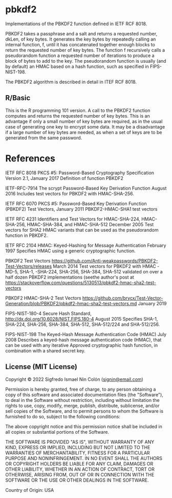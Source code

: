 # pbkdf2

Implementations of the PBKDF2 function defined in IETF RCF 8018.

PBKDF2 takes a passphrase and a salt and returns a requested number, dkLen, of key bytes.  It generates the key bytes by repeatedly calling an internal function, f, until it has concatenated together enough blocks to return the requested number of key bytes. The function f recursively calls a pseudorandom function a requested number of iterations to produce a block of bytes to add to the key. The pseudorandom function is usually (and by default) an HMAC based on a hash function, such as specified in FIPS-NIST-198.

The PBKDF2 algorithm is described in detail in ITEF RCF 8018.

## R/Basic

This is the R programming 101 version.  A call to the PBKDF2 function computes and returns the requested number of key bytes.  This is an advantage if only a small number of key bytes are required, as in the usual case of generating one key to encrypt some data.  It may be a disadvantage if a large number of key bytes are needed, as when a set of keys are to be generated from the same password.

# References

IETF RFC 8018
    PKCS #5: Password-Based Cryptography Specification
    Version 2.1, January 2017
    Definition of function PBKDF2

IETF-RFC-7914
    The scrypt Password-Based Key Derivation Function
    August 2016
    Includes test vectors for PBKDF2 with HMAC-SHA-256.

IETF RFC 6070
    PKCS #5: Password-Based Key Derivation Function (PBKDF2)
    Test Vectors, January 2011
    PBKDF2-HMAC-SHA1 test vectors

IETF RFC 4231
    Identifiers and Test Vectors for HMAC-SHA-224, HMAC-SHA-256, HMAC-SHA-384, and HMAC-SHA-512
    December 2005
    Test vectors for SHA2 HMAC variants that can be used as the pseudorandom function in PBKDF2.

IETF RFC 2104
    HMAC: Keyed-Hashing for Message Authentication
    February 1997
    Specifies HMAC using a generic cryptographic function.

PBKDF2 Test Vectors
     https://github.com/Anti-weakpasswords/PBKDF2-Test-Vectors/releases
     March 2014
     Test vectors for PBKDF2 with HMAC -MD-5, SHA-1, -SHA-224, SHA-256, SHA-384, SHA-512
     validated on over a half dozen PBKDF2 implementations (seethe author's post at
     https://stackoverflow.com/questions/5130513/pbkdf2-hmac-sha2-test-vectors

PBKDF2 HMAC-SHA-2 Test Vectors
    https://github.com/brycx/Test-Vector-Generation/blob/PBKDF2/pbkdf2-hmac-sha2-test-vectors.md
    January 2019

FIPS-NIST-180-4
    Secure Hash Standard, 
    http://dx.doi.org/10.6028/NIST.FIPS.180-4
    August 2015
    Specifies SHA-1, SHA-224, SHA-256, SHA-384, SHA-512, SHA-512/224 and SHA-512/256.

FIPS-NIST-198
    The Keyed-Hash Message Authentication Code (HMAC)
    July 2008
    Describes a keyed-hash message authentication code (HMAC), that can be used with any
    iterative Approved cryptographic hash function, in combination with a shared secret key.

## License (MIT License)

Copyright © 2022 Sigfredo Ismael Nin Colón (signin@email.com)

Permission is hereby granted, free of charge, to any person obtaining a copy of this software and associated documentation files (the "Software"), to deal in the Software without restriction, including without limitation the rights to use, copy, modify, merge, publish, distribute, sublicense, and/or sell copies of the Software, and to permit persons to whom the Software is furnished to do so, subject to the following conditions:

The above copyright notice and this permission notice shall be included in all copies or substantial portions of the Software.

THE SOFTWARE IS PROVIDED "AS IS", WITHOUT WARRANTY OF ANY KIND, EXPRESS OR IMPLIED, INCLUDING BUT NOT LIMITED TO THE WARRANTIES OF MERCHANTABILITY, FITNESS FOR A PARTICULAR PURPOSE AND NONINFRINGEMENT. IN NO EVENT SHALL THE AUTHORS OR COPYRIGHT HOLDERS BE LIABLE FOR ANY CLAIM, DAMAGES OR OTHER LIABILITY, WHETHER IN AN ACTION OF CONTRACT, TORT OR OTHERWISE, ARISING FROM, OUT OF OR IN CONNECTION WITH THE SOFTWARE OR THE USE OR OTHER DEALINGS IN THE SOFTWARE.

Country of Origin: USA
